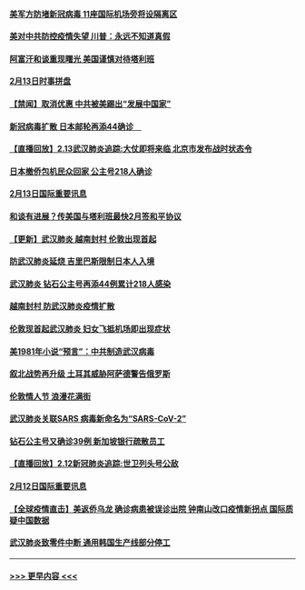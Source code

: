 #### [美军方防堵新冠病毒 11座国际机场旁将设隔离区](../pages/prog202/a102776870.md?t=02141133) 
#### [美对中共防控疫情失望 川普：永远不知道真假](../pages/prog202/a102776836.md?t=02141133) 
#### [阿富汗和谈重现曙光 美国谨慎对待塔利班](../pages/prog202/a102776748.md?t=02141133) 
#### [2月13日时事拼盘](../pages/prog202/a102776689.md?t=02141133) 
#### [【禁闻】取消优惠 中共被美踢出“发展中国家”](../pages/prog202/a102776670.md?t=02141133) 
#### [新冠病毒扩散 日本邮轮再添44确诊　](../pages/prog202/a102776518.md?t=02141133) 
#### [【直播回放】2.13武汉肺炎追踪:大仗即将来临 北京市发布战时状态令](../pages/prog202/a102776399.md?t=02141133) 
#### [日本撤侨包机民众回家 公主号218人确诊](../pages/prog202/a102776346.md?t=02141133) 
#### [2月13日国际重要讯息](../pages/prog202/a102776339.md?t=02141133) 
#### [和谈有进展？传美国与塔利班最快2月签和平协议](../pages/prog202/a102776291.md?t=02141133) 
#### [【更新】武汉肺炎 越南封村 伦敦出现首起](../pages/prog202/a102770740.md?t=02141133) 
#### [防武汉肺炎延烧 吉里巴斯限制日本人入境](../pages/prog202/a102776276.md?t=02141133) 
#### [武汉肺炎 钻石公主号再添44例累计218人感染](../pages/prog202/a102776089.md?t=02141133) 
#### [越南封村 防武汉肺炎疫情扩散](../pages/prog202/a102776214.md?t=02141133) 
#### [伦敦现首起武汉肺炎 妇女飞抵机场即出现症状](../pages/prog202/a102776031.md?t=02141133) 
#### [美1981年小说“预言”：中共制造武汉病毒](../pages/prog202/a102775980.md?t=02141133) 
#### [叙北战势再升级 土耳其威胁阿萨德警告俄罗斯](../pages/prog202/a102775904.md?t=02141133) 
#### [伦敦情人节 浪漫花满街](../pages/prog202/a102775786.md?t=02141133) 
#### [武汉肺炎关联SARS 病毒新命名为“SARS-CoV-2”](../pages/prog202/a102775719.md?t=02141133) 
#### [钻石公主号又确诊39例 新加坡银行疏散员工](../pages/prog202/a102775691.md?t=02141133) 
#### [【直播回放】2.12新冠肺炎追踪:世卫列头号公敌](../pages/prog202/a102775541.md?t=02141133) 
#### [2月12日国际重要讯息](../pages/prog202/a102775437.md?t=02141133) 
#### [【全球疫情直击】美返侨乌龙 确诊病患被误诊出院 钟南山改口疫情新拐点 国际质疑中国数据](../pages/prog202/a102775378.md?t=02141133) 
#### [武汉肺炎致零件中断 通用韩国生产线部分停工](../pages/prog202/a102775365.md?t=02141133) 

----
#### [ >>> 更早内容 <<< ](../indexes/prog202-earlier.md)

